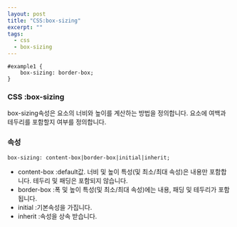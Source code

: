 ```yaml
---
layout: post
title: "CSS:box-sizing"
excerpt: ""
tags: 
  - css
  - box-sizing
---
```


```
#example1 {
    box-sizing: border-box;
}
```
### CSS :box-sizing

 box-sizing속성은 요소의 너비와 높이를 계산하는 방법을 정의합니다. 요소에 여백과 테두리를 포함할지 여부를 정의합니다.


### 속성
`box-sizing: content-box|border-box|initial|inherit;`

+ content-box :default값. 너비 및 높이 특성(및 최소/최대 속성)은 내용만 포함합니다. 테두리 및 패딩은 포함되지 않습니다.
+ border-box :폭 및 높이 특성(및 최소/최대 속성)에는 내용, 패딩 및 테두리가 포함됩니다.
+ initial :기본속성을 가집니다.
+ inherit :속성을 상속 받습니다.
